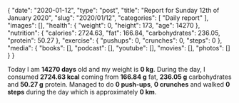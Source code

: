 {
    "date": "2020-01-12",
    "type": "post",
    "title": "Report for Sunday 12th of January 2020",
    "slug": "2020\/01\/12",
    "categories": [
        "Daily report"
    ],
    "images": [],
    "health": {
        "weight": 0,
        "height": 173,
        "age": 14270
    },
    "nutrition": {
        "calories": 2724.63,
        "fat": 166.84,
        "carbohydrates": 236.05,
        "protein": 50.27
    },
    "exercise": {
        "pushups": 0,
        "crunches": 0,
        "steps": 0
    },
    "media": {
        "books": [],
        "podcast": [],
        "youtube": [],
        "movies": [],
        "photos": []
    }
}

Today I am <strong>14270 days</strong> old and my weight is <strong>0 kg</strong>. During the day, I consumed <strong>2724.63 kcal</strong> coming from <strong>166.84 g</strong> fat, <strong>236.05 g</strong> carbohydrates and <strong>50.27 g</strong> protein. Managed to do <strong>0 push-ups</strong>, <strong>0 crunches</strong> and walked <strong>0 steps</strong> during the day which is approximately <strong>0 km</strong>.